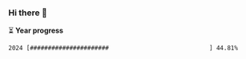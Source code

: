 ### Hi there :wave:

:hourglass_flowing_sand: **Year progress**

```txt
2024 [######################                            ] 44.81%
```

